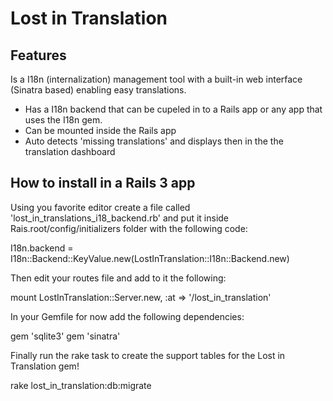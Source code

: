 # Lost in Translation

## Features

Is a I18n (internalization) management tool with a built-in web interface (Sinatra based) enabling easy translations.

* Has a I18n backend that can be cupeled in to a Rails app or any app that uses the I18n gem.
* Can be mounted inside the Rails app
* Auto detects 'missing translations' and displays then in the the translation dashboard


## How to install in a Rails 3 app

Using you favorite editor create  a file called 'lost_in_translations_i18_backend.rb' and put it inside Rais.root/config/initializers folder with the following code:
 
  I18n.backend = I18n::Backend::KeyValue.new(LostInTranslation::I18n::Backend.new)
  
Then edit your routes file and add to it the following:

  mount LostInTranslation::Server.new, :at => '/lost_in_translation'

In your Gemfile for now add the following dependencies:

  gem 'sqlite3'
  gem 'sinatra'

Finally run the rake task to create the support tables for the Lost in Translation gem!

  rake lost_in_translation:db:migrate
  
  

